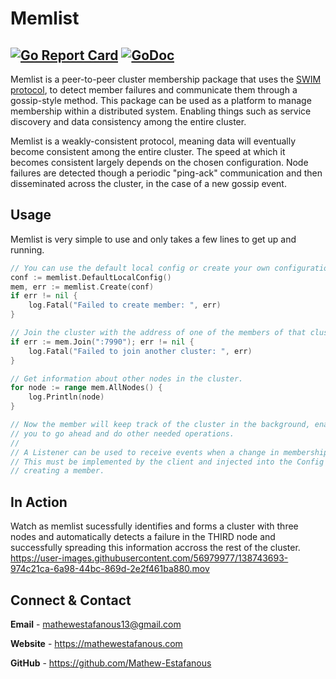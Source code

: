 # Memlist
[![Go Report Card](https://goreportcard.com/badge/github.com/Mathew-Estafanous/memlist)](https://goreportcard.com/report/github.com/Mathew-Estafanous/memlist)
[![GoDoc](https://godoc.org/github.com/Mathew-Estafanous/memlist?status.svg)](https://pkg.go.dev/github.com/Mathew-Estafanous/memlist)
---
Memlist is a peer-to-peer cluster membership package that uses the [SWIM protocol](https://www.cs.cornell.edu/projects/Quicksilver/public_pdfs/SWIM.pdf),
to detect member failures and communicate them through a gossip-style method. This package can 
be used as a platform to manage membership within a distributed system. Enabling things such as 
service discovery and data consistency among the entire cluster. 

Memlist is a weakly-consistent protocol, meaning data will eventually become consistent among the 
entire cluster. The speed at which it becomes consistent largely depends on the chosen configuration.
Node failures are detected though a periodic "ping-ack" communication and then disseminated across the
cluster, in the case of a new gossip event.

## Usage
Memlist is very simple to use and only takes a few lines to get up and running.
```go
// You can use the default local config or create your own configuration.
conf := memlist.DefaultLocalConfig()
mem, err := memlist.Create(conf)
if err != nil {
	log.Fatal("Failed to create member: ", err)
}

// Join the cluster with the address of one of the members of that cluster.
if err := mem.Join(":7990"); err != nil {
	log.Fatal("Failed to join another cluster: ", err)
}

// Get information about other nodes in the cluster.
for node := range mem.AllNodes() {
	log.Println(node)
}

// Now the member will keep track of the cluster in the background, enabling 
// you to go ahead and do other needed operations.
// 
// A Listener can be used to receive events when a change in membership occurs. 
// This must be implemented by the client and injected into the Config before 
// creating a member. 
```

## In Action
Watch as memlist sucessfully identifies and forms a cluster with three nodes and automatically detects a failure in the THIRD
node and successfully spreading this information accross the rest of the cluster.
https://user-images.githubusercontent.com/56979977/138743693-974c21ca-6a98-44bc-869d-2e2f461ba880.mov



## Connect & Contact
**Email** - mathewestafanous13@gmail.com

**Website** - https://mathewestafanous.com

**GitHub** - https://github.com/Mathew-Estafanous
